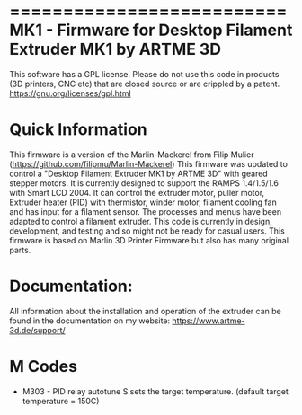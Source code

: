 ==========================
MK1 - Firmware for Desktop Filament Extruder MK1 by ARTME 3D
==========================
This software has a GPL license.
Please do not use this code in products (3D printers, CNC etc) that are closed source or are crippled by a patent.
https://gnu.org/licenses/gpl.html


Quick Information
===================
This firmware is a version of the Marlin-Mackerel from Filip Mulier (https://github.com/filipmu/Marlin-Mackerel)
This firmware was updated to control a "Desktop Filament Extruder MK1 by ARTME 3D" with geared stepper motors.  It is currently designed to support the RAMPS 1.4/1.5/1.6 with Smart LCD 2004. It can control the extruder motor, puller motor, Extruder heater (PID) with thermistor, winder motor, filament cooling fan and has input for a filament sensor.  The processes and menus have been adapted to control a filament extruder.  This code is currently in design, development, and testing and so might not be ready for casual users.
This firmware is based on Marlin 3D Printer Firmware but also has many original parts.

Documentation:
=========

All information about the installation and operation of the extruder can be found in the documentation on my website: https://www.artme-3d.de/support/


M Codes
=======

*  M303 - PID relay autotune S<temperature> sets the target temperature. (default target temperature = 150C)








